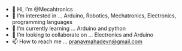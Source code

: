 - 👋 Hi, I’m @Mecahtronics
- 👀 I’m interested in ... Arduino, Robotics, Mechatronics, Electronics, programming languages
- 🌱 I’m currently learning ... Arduino and python
- 💞️ I’m looking to collaborate on ... Electronics and Arduino
- 📫 How to reach me ... pranavmahadevn@gmail.com

<!---
Mecahtronics/Mecahtronics is a ✨ special ✨ repository because its `README.md` (this file) appears on your GitHub profile.
You can click the Preview link to take a look at your changes.
--->
